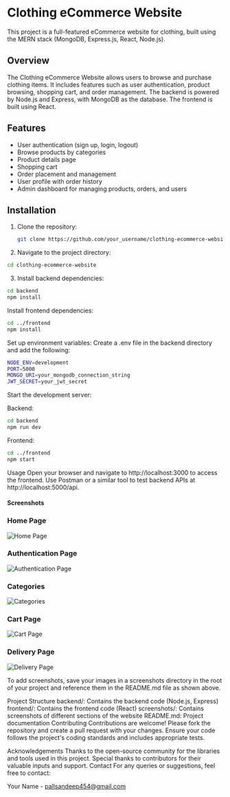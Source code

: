 # Clothing eCommerce Website

This project is a full-featured eCommerce website for clothing, built using the MERN stack (MongoDB, Express.js, React, Node.js).

## Overview

The Clothing eCommerce Website allows users to browse and purchase clothing items. It includes features such as user authentication, product browsing, shopping cart, and order management. The backend is powered by Node.js and Express, with MongoDB as the database. The frontend is built using React.

## Features

- User authentication (sign up, login, logout)
- Browse products by categories
- Product details page
- Shopping cart
- Order placement and management
- User profile with order history
- Admin dashboard for managing products, orders, and users

## Installation

1. Clone the repository:
   ```bash
   git clone https://github.com/your_username/clothing-ecommerce-website.git
   ```
2. Navigate to the project directory:
```bash
cd clothing-ecommerce-website
```

3. Install backend dependencies:
```bash
cd backend
npm install
```

Install frontend dependencies:
```sh
cd ../frontend
npm install
```

Set up environment variables:
Create a .env file in the backend directory and add the following:
```sh
NODE_ENV=development
PORT=5000
MONGO_URI=your_mongodb_connection_string
JWT_SECRET=your_jwt_secret
```
Start the development server:

Backend:
```sh
cd backend
npm run dev
```
Frontend:
```sh
cd ../frontend
npm start
```
Usage
Open your browser and navigate to http://localhost:3000 to access the frontend.
Use Postman or a similar tool to test backend APIs at http://localhost:5000/api.


#### Screenshots
### Home Page
![Home Page](https://drive.google.com/uc?id=1xlWL2DY4uVV4UKkgGYg_ZJackl9m6wN5)

### Authentication Page
![Authentication Page](https://drive.google.com/uc?id=1pnNIjDzUyqd3ZdIetQZOLupFlHB3ZMU_)

### Categories
![Categories](https://drive.google.com/uc?id=16noslSHkDHGqq283xvGVJobg0gUUmq9f)

### Cart Page
![Cart Page](https://drive.google.com/uc?id=1t4KKkZ2nxrDrmbJnyKavZ0FsWTgxtYxn)

### Delivery Page
![Delivery Page](https://drive.google.com/uc?id=16zu0sxZ3crPjPwk-PgIjETBzVEducQ2S)

To add screenshots, save your images in a screenshots directory in the root of your project and reference them in the README.md file as shown above.

Project Structure
backend/: Contains the backend code (Node.js, Express)
frontend/: Contains the frontend code (React)
screenshots/: Contains screenshots of different sections of the website
README.md: Project documentation
Contributing
Contributions are welcome! Please fork the repository and create a pull request with your changes. Ensure your code follows the project's coding standards and includes appropriate tests.



Acknowledgements
Thanks to the open-source community for the libraries and tools used in this project.
Special thanks to contributors for their valuable inputs and support.
Contact
For any queries or suggestions, feel free to contact:

Your Name - pallsandeep454@gmail.com
